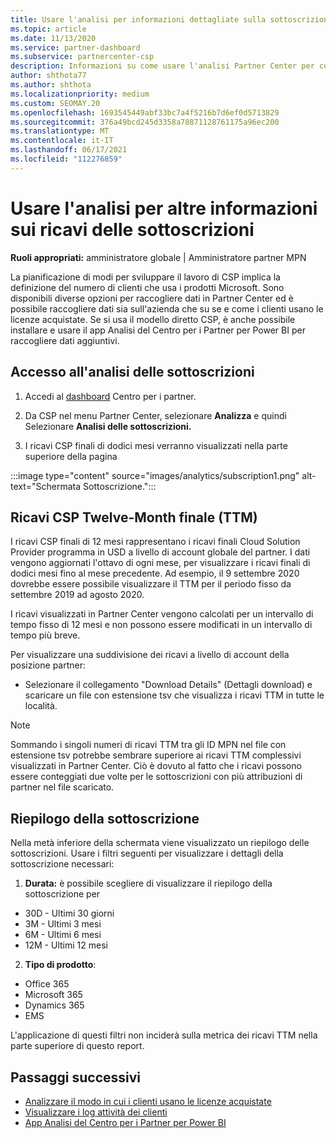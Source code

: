 ```yaml
---
title: Usare l'analisi per informazioni dettagliate sulla sottoscrizione
ms.topic: article
ms.date: 11/13/2020
ms.service: partner-dashboard
ms.subservice: partnercenter-csp
description: Informazioni su come usare l'analisi Partner Center per comprendere meglio l'azienda e come i clienti usano le licenze acquistate.
author: shthota77
ms.author: shthota
ms.localizationpriority: medium
ms.custom: SEOMAY.20
ms.openlocfilehash: 1693545449abf33bc7a4f5216b7d6ef0d5713829
ms.sourcegitcommit: 376a49bcd245d3358a78871128761175a96ec200
ms.translationtype: MT
ms.contentlocale: it-IT
ms.lasthandoff: 06/17/2021
ms.locfileid: "112276859"
---
```

# <a name="use-analytics-to-learn-more-about-subscription-revenue"></a>Usare l'analisi per altre informazioni sui ricavi delle sottoscrizioni

**Ruoli appropriati:** amministratore globale | Amministratore partner MPN

La pianificazione di modi per sviluppare il lavoro di CSP implica la definizione del numero di clienti che usa i prodotti Microsoft. Sono disponibili diverse opzioni per raccogliere dati in Partner Center ed è possibile raccogliere dati sia sull'azienda che su se e come i clienti usano le licenze acquistate. Se si usa il modello diretto CSP, è anche possibile installare e usare il app Analisi del Centro per i Partner per Power BI per raccogliere dati aggiuntivi.

## <a name="access-to-the-subscription-analytics"></a>Accesso all'analisi delle sottoscrizioni

1. Accedi al [dashboard](https://partner.microsoft.com/dashboard/home) Centro per i partner.
1. Da CSP nel menu Partner Center, selezionare **Analizza** e quindi Selezionare **Analisi delle sottoscrizioni.**

1. I ricavi CSP finali di dodici mesi verranno visualizzati nella parte superiore della pagina

:::image type="content" source="images/analytics/subscription1.png" alt-text="Schermata Sottoscrizione.":::

## <a name="trailing-twelve-month-ttm-csp-revenue"></a>Ricavi CSP Twelve-Month finale (TTM)

I ricavi CSP finali di 12 mesi rappresentano i ricavi finali Cloud Solution Provider programma in USD a livello di account globale del partner. I dati vengono aggiornati l'ottavo di ogni mese, per visualizzare i ricavi finali di dodici mesi fino al mese precedente. Ad esempio, il 9 settembre 2020 dovrebbe essere possibile visualizzare il TTM per il periodo fisso da settembre 2019 ad agosto 2020.

I ricavi visualizzati in Partner Center vengono calcolati per un intervallo di tempo fisso di 12 mesi e non possono essere modificati in un intervallo di tempo più breve.

Per visualizzare una suddivisione dei ricavi a livello di account della posizione partner:

- Selezionare il collegamento "Download Details" (Dettagli download) e scaricare un file con estensione tsv che visualizza i ricavi TTM in tutte le località.

>[!NOTE] 
>Sommando i singoli numeri di ricavi TTM tra gli ID MPN nel file con estensione tsv potrebbe sembrare superiore ai ricavi TTM complessivi visualizzati in Partner Center. Ciò è dovuto al fatto che i ricavi possono essere conteggiati due volte per le sottoscrizioni con più attribuzioni di partner nel file scaricato.

## <a name="subscription-summary"></a>Riepilogo della sottoscrizione

Nella metà inferiore della schermata viene visualizzato un riepilogo delle sottoscrizioni. Usare i filtri seguenti per visualizzare i dettagli della sottoscrizione necessari:  

1. **Durata:** è possibile scegliere di visualizzare il riepilogo della sottoscrizione per 

- 30D - Ultimi 30 giorni
- 3M - Ultimi 3 mesi
- 6M - Ultimi 6 mesi
- 12M - Ultimi 12 mesi

2. **Tipo di prodotto**:
 
- Office 365
- Microsoft 365
- Dynamics 365
- EMS

L'applicazione di questi filtri non inciderà sulla metrica dei ricavi TTM nella parte superiore di questo report.


 
## <a name="next-steps"></a>Passaggi successivi

- [Analizzare il modo in cui i clienti usano le licenze acquistate](increasing-adoption-and-satisfaction.md)  
- [Visualizzare i log attività dei clienti](activity-logs.md)
- [App Analisi del Centro per i Partner per Power BI](power-bi-app-for-direct-partners.md)







